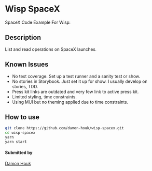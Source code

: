 # Wisp SpaceX 

SpaceX Code Example For Wisp:

## Description

List and read operations on SpaceX launches.

## Known Issues

- No test coverage. Set up a test runner and a sanity test or show.
- No stories in Storybook. Just set it up for show. I usually develop on stories, TDD.
- Press kit links are outdated and very few link to active press kit.
- Limited styling, time constraints.
- Using MUI but no theming applied due to time constraints.

## How to use
```sh
git clone https://github.com/damon-houk/wisp-spacex.git
cd wisp-spacex
yarn
yarn start
```


#### Submitted by

[Damon Houk](damon.o.houk@gmail.com)


